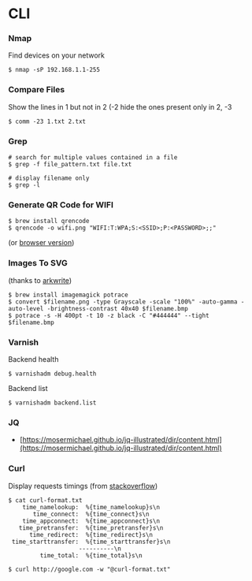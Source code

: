 # CLI

### Nmap 

Find devices on your network

```text
$ nmap -sP 192.168.1.1-255
```

### Compare Files

Show the lines in 1 but not in 2 \(-2 hide the ones present only in 2, -3 

```text
$ comm -23 1.txt 2.txt
```

### Grep

```text
# search for multiple values contained in a file 
$ grep -f file_pattern.txt file.txt

# display filename only
$ grep -l 
```

#### 

### Generate QR Code for WIFI

```text
$ brew install qrencode
$ qrencode -o wifi.png "WIFI:T:WPA;S:<SSID>;P:<PASSWORD>;;"
```

\(or [browser version](https://qifi.org/)\)

### Images To SVG

\(thanks to [arkwrite](https://twitter.com/arkwrite/status/1212082448567349248?s=20)\)

```text
$ brew install imagemagick potrace 
$ convert $filename.png -type Grayscale -scale "100%" -auto-gamma -auto-level -brightness-contrast 40x40 $filename.bmp
$ potrace -s -H 400pt -t 10 -z black -C "#444444" --tight $filename.bmp
```

### Varnish

Backend health

```text
$ varnishadm debug.health
```

Backend list

```text
$ varnishadm backend.list
```

### JQ 

* [https://mosermichael.github.io/jq-illustrated/dir/content.html](https://mosermichael.github.io/jq-illustrated/dir/content.html)

### Curl

Display requests timings \(from [stackoverflow](https://stackoverflow.com/a/22625150)\)

```text
$ cat curl-format.txt
    time_namelookup:  %{time_namelookup}s\n
       time_connect:  %{time_connect}s\n
    time_appconnect:  %{time_appconnect}s\n
   time_pretransfer:  %{time_pretransfer}s\n
      time_redirect:  %{time_redirect}s\n
 time_starttransfer:  %{time_starttransfer}s\n
                    ----------\n
         time_total:  %{time_total}s\n
         
$ curl http://google.com -w "@curl-format.txt"
```


